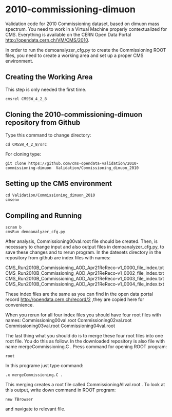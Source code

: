 # 2010-commissioning-dimuon
                        
Validation code for 2010 Commissioning dataset, based on dimuon mass spectrum.
You need to work in a Virtual Machine properly contextualized for CMS.
Everything is available on the CERN Open Data Portal http://opendata.cern.ch/VM/CMS/2010.


In order to run the demoanalyzer_cfg.py to create the Commissioning ROOT files, 
you need to create a working area and set up a proper CMS environment.

## Creating the Working Area

This step is only needed the first time.
```
cmsrel CMSSW_4_2_8
```
## Cloning the 2010-commissioning-dimuon repository from Github
Type this command to change directory:
```
cd CMSSW_4_2_8/src
```
For cloning type:
```
git clone https://github.com/cms-opendata-validation/2010-commissioning-dimuon  Validation/Commissioning_dimuon_2010
```

## Setting up the CMS environment
```
cd Validation/Commissioning_dimuon_2010
cmsenv
```

## Compiling and Running
```
scram b
cmsRun demoanalyzer_cfg.py
```

After analysis, Commissioning00val.root file should be created. 
Then, is necessary to change input and also output files in demoanalyzer_cfg.py, to save these changes and to rerun program. 
In the datesets directory in the repository from github are index files with names:

 CMS_Run2010B_Commissioning_AOD_Apr21ReReco-v1_0000_file_index.txt
 CMS_Run2010B_Commissioning_AOD_Apr21ReReco-v1_0002_file_index.txt
 CMS_Run2010B_Commissioning_AOD_Apr21ReReco-v1_0003_file_index.txt
 CMS_Run2010B_Commissioning_AOD_Apr21ReReco-v1_0004_file_index.txt   

These index files are the same as you can find in the open data portal record http://opendata.cern.ch/record/2 ,they are copied here for convenience.  
 
When you rerun for all four index files you should have four root files with names:
 Commissioning00val.root
 Commissioning02val.root
 Commissioning03val.root
 Commissioning04val.root

The last thing what you should do is to merge these four root files into one root file.
You do this as follow. In the downloaded repository is also file with name mergeCommissioning.C .
Press command for opening ROOT program: 
```
root
```
In this programe just type command:
```
.x mergeCommissioning.C .
```
This merging creates a root file called CommissioningAllval.root .
To look at this output, write down command in ROOT program: 
```
new TBrowser
```
and navigate to relevant file.
